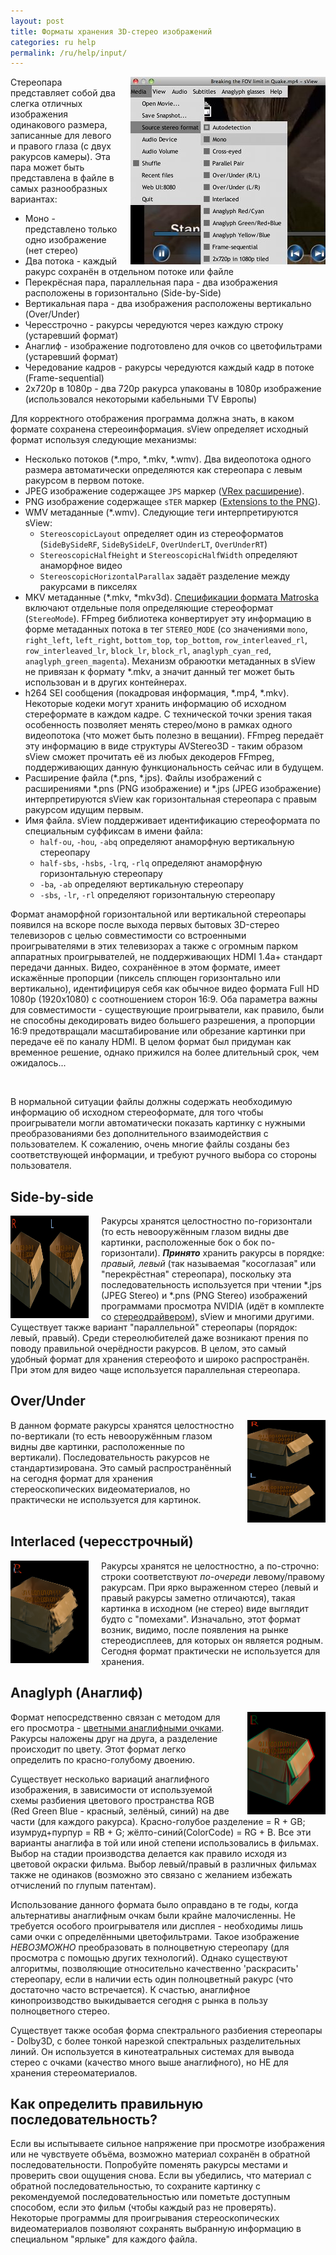 ```yaml
---
layout: post
title: Форматы хранения 3D-стерео изображений
categories: ru help
permalink: /ru/help/input/
---
```


<div style="float: right; margin-left: 20px">
  <img src='/files/src_formats/sview_src_format_menu_small.jpg' />
</div>

Стереопара представляет собой два слегка отличных изображения одинакового размера, записанные для левого и правого глаза (с двух ракурсов камеры).
Эта пара может быть представлена в файле в самых разнообразных вариантах:

* Моно - представлено только одно изображение (нет стерео)
* Два потока - каждый ракурс сохранён в отдельном потоке или файле
* Перекрёсная пара, параллельная пара - два изображения расположены в горизонтально (Side-by-Side)
* Вертикальная пара - два изображения расположены вертикально (Over/Under)
* Чересстрочно - ракурсы чередуются через каждую строку (устаревший формат)
* Анаглиф - изображение подготовлено для очков со цветофильтрами (устаревший формат)
* Чередование кадров - ракурсы чередуются каждый кадр в потоке (Frame-sequential)
* 2x720p в 1080p - два 720p ракурса упакованы в 1080p изображение (использовался некоторыми кабельными TV Европы)

Для корректного отображения программа должна знать, в каком формате сохранена стереоинформация.
sView определяет исходный формат используя следующие механизмы:

* Несколько потоков (*.mpo, *.mkv, *.wmv).
  Два видеопотока одного размера автоматически определяются как стереопара с левым ракурсом в первом потоке.
* JPEG изображение содержащее `JPS` маркер ([VRex расширение](http://paulbourke.net/dataformats/stereoimage/)).
* PNG изображение содержащее `sTER` маркер ([Extensions to the PNG](http://www.libpng.org/pub/png/spec/register/pngext-1.4.0-pdg.html)).
* WMV метаданные (*.wmv).
  Следующие теги интерпретируются sView:
  - `StereoscopicLayout` определяет один из стереоформатов (`SideBySideRF`, `SideBySideLF`, `OverUnderLT`, `OverUnderRT`)
  - `StereoscopicHalfHeight` и `StereoscopicHalfWidth` определяют анаморфное видео
  - `StereoscopicHorizontalParallax` задаёт разделение между ракурсами в пикселях
* MKV метаданные (*.mkv, *mkv3d).
  [Спецификации формата Matroska](https://www.matroska.org/technical/specs/index.html) включают отдельные поля определяющие стереоформат (`StereoMode`).
  FFmpeg библиотека конвертирует эту информацию в форме метаданных потока в тег `STEREO_MODE`
  (со значениями `mono`, `right_left`, `left_right`, `bottom_top`, `top_bottom`, `row_interleaved_rl`, `row_interleaved_lr`, `block_lr`, `block_rl`, `anaglyph_cyan_red`, `anaglyph_green_magenta`).
  Механизм обраюотки метаданных в sView не привязан к формату *.mkv, а значит данный тег может быть использован и в других контейнерах.
* h264 SEI сообщения (покадровая информация, *.mp4, *.mkv).
  Некоторые кодеки могут хранить информацию об исходном стереформате в каждом кадре.
  С технической точки зрения такая особенность позволяет менять стерео/моно в рамках одного видеопотока (что может быть полезно в вещании).
  FFmpeg передаёт эту информацию в виде структуры AVStereo3D - таким образом sView сможет прочитать её из любых декодеров FFmpeg,
  поддерживающих данную функциональность сейчас или в будущем.
* Расширение файла (*.pns, *.jps).
  Файлы изображений с расширениями *.pns (PNG изображение) и *.jps (JPEG изображение) интерпретируются sView как горизонтальная стереопара с правым ракурсом идущим первым.
* Имя файла.
  sView поддерживает идентификацию стереоформата по специальным суффиксам в имени файла:
  - `half-ou`, `-hou`, `-abq` определяют анаморфную вертикальную стереопару
  - `half-sbs`, `-hsbs`, `-lrq`, `-rlq` определяют анаморфную горизонтальную стереопару
  - `-ba`, `-ab` определяют вертикальную стереопару
  - `-sbs`, `-lr`, `-rl` определяют горизонтальную стереопару


Формат анаморфной горизонтальной или вертикальной стереопары появился на вскоре после выхода первых бытовых 3D-стерео телевизоров
с целью совместимости со встроенными проигрывателями в этих телевизорах а также с огромным парком аппаратных проигрывателей, не поддерживающих HDMI 1.4a+ стандарт передачи данных.
Видео, сохранённое в этом формате, имеет искажённые пропорции (пиксель сплющен горизонтально или вертикально),
идентифицируя себя как обычное видео формата Full HD 1080p (1920x1080) с соотношением сторон 16:9.
Оба параметра важны для совместимости - существующие проигрыватели, как правило, были не способны декодировать видео большего разрешения,
а пропорции 16:9 предотвращали масштабирование или обрезание картинки при передаче её по каналу HDMI.
В целом формат был придуман как временное решение, однако прижился на более длительный срок, чем ожидалось...

<br/>

В нормальной ситуации файлы должны содержать необходимую информацию об исходном стереоформате,
для того чтобы проигрыватели могли автоматически показать картинку с нужными преобразованиями без дополнительного взаимодействия с пользователем.
К сожалению, очень многие файлы созданы без соответствующей информации, и требуют ручного выбора со стороны пользователя.

<h2 class='indent'>Side-by-side</h2>
<div style="float: left; margin-right: 20px">
  <a href='/files/samples/boxSideBySide.pns'><img src='/files/samples/boxSideBySide.png' width='125' height='164' border='0' alt='' /></a>
</div>

Ракурсы хранятся целостностно по-горизонтали (то есть невооружённым глазом видны две картинки, расположенные бок о бок по-горизонтали).
__*Принято*__ хранить ракурсы в порядке: *правый, левый* (так называемая "косоглазая" или "перекрёстная" стереопара),
поскольку эта последовательность используется при чтении *.jps (JPEG Stereo) и *.pns (PNG Stereo) изображений программами просмотра NVIDIA
(идёт в комплекте со [стереодрайвером](/help/drivers)), sView и многими другими.
Существует также вариант "параллельной" стереопары (порядок: левый, правый).
Среди стереолюбителей даже возникают прения по поводу правильной очерёдности ракурсов.
В целом, это самый удобный формат для хранения стереофото и широко распространён.
При этом для видео чаще используется параллельная стереопара.

<h2 class='indent'>Over/Under</h2>
<div style="float: right; margin-left: 20px">
  <a href='/files/samples/boxOverUnderBig.png'><img src='/files/samples/boxOverUnder.png' width='125' height='164' border='0' alt='' /></a>
</div>
В данном формате ракурсы хранятся целостностно по-вертикали (то есть невооружённым глазом видны две картинки, расположенные по вертикали).
Последовательность ракурсов не стандартизирована. Это самый распространённый на сегодня формат для хранения стереоскопических видеоматериалов,
но практически не используется для картинок.
<br><br>

<h2 class='indent' style='clear: right'>Interlaced (чересстрочный)</h2>
<div style="float: left; margin-right: 20px">
  <a href='/files/samples/boxInterlacedBig.png'><img src='/files/samples/boxInterlaced.png' width='125' height='164' border='0' alt='' /></a>
</div>

Ракурсы хранятся не целостностно, а по-строчно: строки соответствуют *по-очереди* левому/правому ракурсам.
При ярко выраженном стерео (левый и правый ракурсы заметно отличаются), такая картинка в исходном (не стерео) виде выглядит будто с "помехами".
Изначально, этот формат возник, видимо, после появления на рынке стереодисплеев, для которых он является родным.
Сегодня формат практически не используется для хранения.

<h2 class='indent' style='clear: left'>Anaglyph (Анаглиф)</h2>
<div style="float: right; margin-left: 20px">
  <a href='/files/samples/boxAnaglyphBig.png'><img src='/files/samples/boxAnaglyph.png' width='125' height='164' border='0' alt='' /></a>
</div>

Формат непосредственно связан с методом для его просмотра - [цветными анаглифными очками](/help/devices/anaglyph).
Ракурсы наложены друг на друга, а разделение происходит по цвету.
Этот формат легко определить по красно-голубому двоению.

Существует несколько вариаций анаглифного изображения, в зависимости от используемой схемы разбиения
цветового пространства RGB (Red Green Blue - красный, зелёный, синий) на две части (для каждого ракурса).
Красно-голубое разделение = R + GB; изумруд+пурпур = RB + G; жёлто-синий(ColorCode) = RG + B.
Все эти варианты анаглифа в той или иной степени использовались в фильмах.
Выбор на стадии производства делается как правило исходя из цветовой окраски фильма.
Выбор левый/правый в различных фильмах также не одинаков (возможно это связано с желанием избежать отчислений по глупым патентам).

Использование данного формата было оправдано в те годы, когда альтернативы анаглифным очкам были крайне малочисленны.
Не требуется особого проигрывателя или дисплея - необходимы лишь сами очки с определёнными цветофильтрами.
Такое изображение <i>НЕВОЗМОЖНО</i> преобразовать в полноцветную стереопару (для просмотра с помощью других технологий).
Однако существуют алгоритмы, позволяющие относительно качественно 'раскрасить' стереопару,
если в наличии есть один полноцветный ракурс (что достаточно часто встречается).
К счастью, анаглифное кинопроизводство выкидывается сегодня с рынка в пользу полноцветного стерео.

Существует также особая форма спектрального разбиения стереопары - Dolby3D, с более тонкой нарезкой спектральных разделительных линий.
Он используется в кинотеатральных системах для вывода стерео с очками (качество много выше анаглифного), но НЕ для хранения стереоматериалов.

<h2 class='indent'>Как определить правильную последовательность?</h2>
Если вы испытываете сильное напряжение при просмотре изображения или не чувствуете объёма, возможно материал сохранён в обратной последовательности.
Попробуйте поменять ракурсы местами и проверить свои ощущения снова.
Если вы убедились, что материал с обратной последовательностью, то сохраните картинку с рекомендуемой последовательностью или пометьте доступным способом, если это фильм (чтобы каждый раз не проверять).
Некоторые программы для проигрывания стереоскопических видеоматериалов позволяют сохранять выбранную информацию в специальном "ярлыке" для каждого файла.
